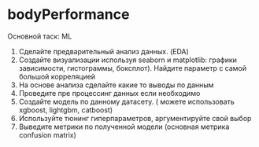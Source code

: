 # bodyPerformance
Основной таск: ML
1. Сделайте предварительный анализ данных. (EDA)
2. Создайте визуализации используя seaborn и matplotlib: графики зависимости, гистограммы, боксплот). Найдите параметр с самой большой корреляцией
3. На основе анализа сделайте какие то выводы по данным
4. Проведите пре процессинг данных если необходимо 
5. Создайте модель по данному датасету. ( можете использовать xgboost, lightgbm, catboost)
6. Используйте тюнинг гиперпараметров, аргументируйте свой выбор
7. Выведите метрики по полученной модели (основная метрика confusion matrix)
